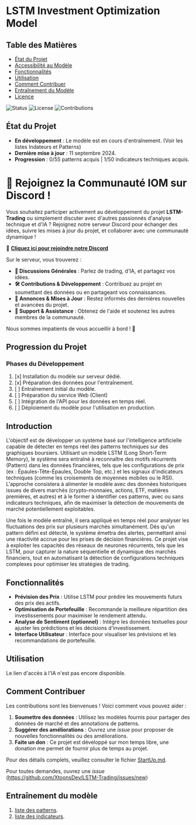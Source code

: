 # LSTM Investment Optimization Model

## Table des Matières

- [État du Projet](#état-du-projet)
- [Accessibilité au Modèle](StartUp.md) 
- [Fonctionnalités](#fonctionnalités)
- [Utilisation](#utilisation)
- [Comment Contribuer](#comment-contribuer)
- [Entraînement du Modèle](#entraînement-du-modèle)
- [Licence](#licence)

![Status](https://img.shields.io/badge/status-active-brightgreen)
![License](https://img.shields.io/badge/license-MIT-blue)
![Contributions](https://img.shields.io/badge/contributions-welcome-orange)

## État du Projet
- **En développement** : Le modèle est en cours d'entraînement. (Voir les listes Indateurs et Patterns)
- **Dernière mise à jour** : 11 septembre 2024.
- **Progression** : 0/55 patterns acquis | 1/50 indicateurs techniques acquis.

# 🚀 Rejoignez la Communauté IOM sur Discord !

Vous souhaitez participer activement au développement du projet **LSTM-Trading** ou simplement discuter avec d'autres passionnés d'analyse technique et d'IA ? Rejoignez notre serveur Discord pour échanger des idées, suivre les mises à jour du projet, et collaborer avec une communauté dynamique !

🔗 **[Cliquez ici pour rejoindre notre Discord](https://discord.gg/rZwzuUgkPV)**

Sur le serveur, vous trouverez :
- **💬 Discussions Générales** : Parlez de trading, d'IA, et partagez vos idées.
- **🛠️ Contributions & Développement** : Contribuez au projet en soumettant des données ou en partageant vos connaissances.
- **📢 Annonces & Mises à Jour** : Restez informés des dernières nouvelles et avancées du projet.
- **🤝 Support & Assistance** : Obtenez de l'aide et soutenez les autres membres de la communauté.

Nous sommes impatients de vous accueillir à bord ! 🚀


## Progression du Projet

### Phases du Développement
1. [x] Installation du modèle sur serveur dédié.
2. [x] Préparation des données pour l'entraînement.
3. [ ] Entraînement initial du modèle. 
4. [ ] Préparation du service Web (Client)
5. [ ] Intégration de l'API pour les données en temps réel.
6. [ ] Déploiement du modèle pour l'utilisation en production.

## Introduction

L'objectif est de développer un système basé sur l'intelligence artificielle capable de détecter en temps réel des patterns techniques sur des graphiques boursiers. Utilisant un modèle LSTM (Long Short-Term Memory), le système sera entraîné à reconnaître des motifs récurrents (Pattern) dans les données financières, tels que les configurations de prix (ex : Épaules-Tête-Épaules, Double Top, etc.) et les signaux d'indicateurs techniques (comme les croisements de moyennes mobiles ou le RSI). L'approche consistera à alimenter le modèle avec des données historiques issues de divers marchés (crypto-monnaies, actions, ETF, matières premières, et autres) et à le former à identifier ces patterns, avec ou sans indicateurs techniques, afin de maximiser la détection de mouvements de marché potentiellement exploitables.

Une fois le modèle entraîné, il sera appliqué en temps réel pour analyser les fluctuations des prix sur plusieurs marchés simultanément. Dès qu'un pattern défini est détecté, le système émettra des alertes, permettant ainsi une réactivité accrue pour les prises de décision financières. Ce projet vise à exploiter les capacités des réseaux de neurones récurrents, tels que les LSTM, pour capturer la nature séquentielle et dynamique des marchés financiers, tout en automatisant la détection de configurations techniques complexes pour optimiser les stratégies de trading.




## Fonctionnalités

- **Prévision des Prix** : Utilise LSTM pour prédire les mouvements futurs des prix des actifs.
- **Optimisation de Portefeuille** : Recommande la meilleure répartition des investissements pour maximiser le rendement attendu.
- **Analyse de Sentiment (optionnel)** : Intègre les données textuelles pour ajuster les prédictions et les décisions d'investissement.
- **Interface Utilisateur** : Interface pour visualiser les prévisions et les recommandations de portefeuille.

## Utilisation

Le lien d'accès à l'IA n'est pas encore disponible.


## Comment Contribuer

Les contributions sont les bienvenues ! Voici comment vous pouvez aider :
1. **Soumettre des données** : Utilisez les modèles fournis pour partager des données de marché et des annotations de patterns. 
2. **Suggérer des améliorations** : Ouvrez une *issue* pour proposer de nouvelles fonctionnalités ou des améliorations.
3. **Faite un don** : Ce projet est développé sur mon temps libre, une donation me permet de fournir plus de temps au projet.

Pour des détails complets, veuillez consulter le fichier [StartUp.md](StartUp.md).

Pour toutes demandes, ouvrez une *issue* (https://github.com/XtoonsDev/LSTM-Trading/issues/new)

## Entraînement du modèle

1. [liste des patterns](patterns.md).
2. [liste des indicateurs](indicateurs.md).
